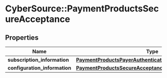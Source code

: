 # CyberSource::PaymentProductsSecureAcceptance

## Properties
Name | Type | Description | Notes
------------ | ------------- | ------------- | -------------
**subscription_information** | [**PaymentProductsPayerAuthenticationSubscriptionInformation**](PaymentProductsPayerAuthenticationSubscriptionInformation.md) |  | [optional] 
**configuration_information** | [**PaymentProductsSecureAcceptanceConfigurationInformation**](PaymentProductsSecureAcceptanceConfigurationInformation.md) |  | [optional] 


